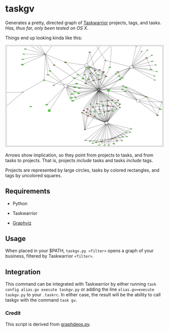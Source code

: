 # taskgv
Generates a pretty, directed graph of [Taskwarrior](http://taskwarrior.org) projects, tags, and tasks. _Has, thus far, only been tested on OS X._

Things end up looking kinda like this:

![](exgraph.png)

Arrows show implication, so they point from projects to tasks, and from tasks to projects. That is, projects _include_ tasks and tasks _include_ tags.

Projects are represented by large circles, tasks by colored rectangles, and tags by uncolored squares.

## Requirements

* Python

* Taskwarrior

* [Graphviz](http://www.graphviz.org/)

## Usage

When placed in your $PATH, `taskgv.py <filter>` opens a graph of your business, filtered by Taskwarrior `<filter>`.

## Integration

This command can be integrated with Taskwarrior by either running `task config alias.gv execute taskgv.py` or adding the line `alias.gv=execute taskgv.py` to your `.taskrc`.
In either case, the result will be the ability to call taskgv with the command `task gv`.

### Credit

This script is derived from [graphdeps.py](http://taskwarrior.org/projects/taskwarrior/wiki/ExternalScripts#graphdepspy).
